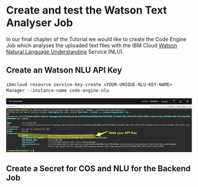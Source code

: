 # Create and test the Watson Text Analyser Job

In our final chapter of the Tutorial we would like to create the Code Engine Job which analyses the uploaded text files with the IBM Cloud [Watson Natural Language Understanding](https://www.ibm.com/cloud/watson-natural-language-understanding) Service \(NLU\).

## Create an Watson NLU API Key

```text
ibmcloud resource service-key-create <YOUR-UNIQUE-NLU-KEY-NAME> Manager --instance-name code-engine-nlu
```

![](.gitbook/assets/image%20%2824%29.png)

## Create a Secret for COS and NLU for the Backend Job



